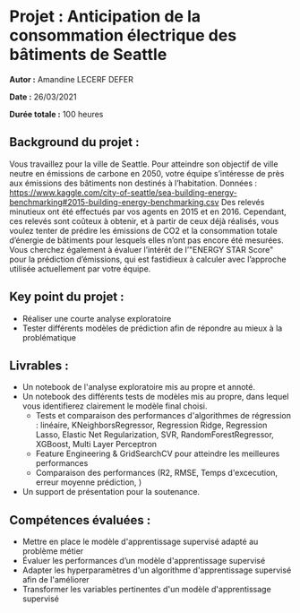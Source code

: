 # Projet : Anticipation de la consommation électrique des bâtiments de Seattle

**Autor :** Amandine LECERF DEFER

**Date :** 26/03/2021

**Durée totale :** 100 heures

## Background du projet :
Vous travaillez pour la ville de Seattle. Pour atteindre son objectif de ville neutre en émissions de carbone en 2050, votre équipe s’intéresse de près aux émissions des bâtiments non destinés à l’habitation.
Données : https://www.kaggle.com/city-of-seattle/sea-building-energy-benchmarking#2015-building-energy-benchmarking.csv
Des relevés minutieux ont été effectués par vos agents en 2015 et en 2016. Cependant, ces relevés sont coûteux à obtenir, et à partir de ceux déjà réalisés, vous voulez tenter de prédire les émissions de CO2 et la consommation totale d’énergie de bâtiments pour lesquels elles n’ont pas encore été mesurées.
Vous cherchez également à évaluer l’intérêt de l’"ENERGY STAR Score" pour la prédiction d’émissions, qui est fastidieux à calculer avec l’approche utilisée actuellement par votre équipe.



## Key point du projet :
- Réaliser une courte analyse exploratoire
- Tester différents modèles de prédiction afin de répondre au mieux à la problématique



## Livrables :
- Un notebook de l'analyse exploratoire mis au propre et annoté.
- Un notebook des différents tests de modèles mis au propre, dans lequel vous identifierez clairement le modèle final choisi.
  - Tests et comparaison des performances d'algorithmes de régression : linéaire, KNeighborsRegressor, Regression Ridge, Regression Lasso, Elastic Net Regularization, SVR, RandomForestRegressor, XGBoost, Multi Layer Perceptron
  - Feature Engineering & GridSearchCV pour atteindre les meilleures performances
  - Comparaison des performances (R2, RMSE, Temps d'excecution, erreur moyenne prédiction, )
- Un support de présentation pour la soutenance.


## Compétences évaluées :
- Mettre en place le modèle d'apprentissage supervisé adapté au problème métier
- Évaluer les performances d’un modèle d'apprentissage supervisé
- Adapter les hyperparamètres d'un algorithme d'apprentissage supervisé afin de l'améliorer
- Transformer les variables pertinentes d'un modèle d'apprentissage supervisé
